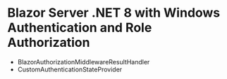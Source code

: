 # Blazor Server .NET 8 with Windows Authentication and Role Authorization
+ BlazorAuthorizationMiddlewareResultHandler
+ CustomAuthenticationStateProvider
